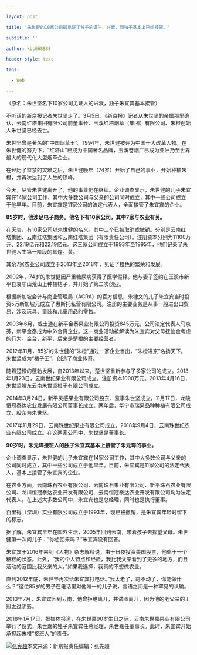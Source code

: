 ---
layout: post
title: '朱世健的10家公司都见证了独子的诞生、兴衰，而独子基本上已经接管。'
subtitle: ''
author: kbs668888
header-style: text
tags:
  - Web
---
（原名：朱世坚名下10家公司见证人的兴衰，独子朱宜宾基本接管）

不听话的新京报记者朱世坚走了。3月5日，《新京报》记者从朱世坚的亲属那里确认，云南红塔集团有限公司前董事长、玉溪红塔烟草（集团）有限公司、朱橙创始人朱世坚已经去世。

朱世坚曾是著名的“中国烟草王”。1994年，朱世健被评为中国十大改革人物。在朱世健的努力下，“红塔山”已成为中国著名品牌，玉溪卷烟厂已成为亚洲乃至世界最大的现代化大型烟草企业。

在经历了监禁的灾难之后，朱世健晚年（74岁）开始了自己的事业，开始种植朱橙，并再次达到了人生的顶峰。

今天，尽管朱世健离开了，他的事业仍在继续。企业调查显示，朱世健的儿子朱宜宾在14家公司工作，其中大多数公司与父亲的公司同时成立，其中一些公司成立于他早年。目前，朱宜宾是11家公司的法定代表人，全面接管了朱宜宾的企业。

 **85岁时，他涉足电子商务。他名下有10家公司，其中7家与农业有关。**

在天岩，有10家公司以朱世健的名义。其中三个已被取消或撤销。分别是云南红塔集团、云南红塔集团和云南红塔集团（有限责任公司）。注册资本分别为11100万元、22.19亿元和22.19亿元。这三家公司成立于1993年至1995年，他们记录了朱世健人生第一阶段的辉煌。黄。

其余7家农业公司成立于2013年至2018年，见证了橙色的繁荣和发展。

2002年，74岁的朱世健因严重糖尿病获得了医学假释。他与妻子签约在玉溪市新平县哀牢山荒山上种植桔子，并开始了第二次创业。

根据新加坡会计与商业管理局（ACRA）的官方信息，朱棣文的儿子朱宜宾当时投资5万新加坡元成立了惠斯托私营有限公司。注册的主要业务是从事一般进出口贸易，涉及玩具、童装和儿童用品的零售。

2003年6月，威士通在新平金泰果业有限公司投资845万元，公司法定代表人马京芬，新平金泰成为中外合资企业。这一商业活动被解读为朱宜宾对父母抚恤金考虑的行为。金台，新平，后来是楚橙的主要经营者。

2012年11月，85岁的朱世健的“朱橙”通过一家企业售出，“朱橙进京”名扬天下。朱世坚成为“橘子王”，创造了商业传奇。

随着楚橙的蓬勃发展，自2013年以来，楚世坚重新参与了多家公司的成立。2013年1月23日，云南世纪果业有限公司成立，注册资本1000万元。2013年4月16日，朱世坚股东云南朱世坚橙子有限公司成立。

2014年3月24日，新平灵感果业有限公司股东、监事朱世坚成立，11月17日，龙陵恒冠泰达农业发展有限公司董事长成立。两年后，华宁市瑞果品种种植有限公司成立，股东为朱世坚。

2017年11月29日，云南珠世纪果业有限公司成立。2018年9月4日，云南珠世纪农业有限公司成立。在这两家公司中，朱世坚是董事长。

 **90岁时，朱元璋接班人的独子朱宜宾基本上接管了朱元璋的事业。**

企业调查显示，朱世健的儿子朱宜宾在14家公司工作，其中大多数公司与父亲的公司同时成立，其中一些公司成立于他早年。目前，朱宜宾是11家公司的法定代表人，基本上接管了朱宜宾的企业。

在农业方面，云南珠石农业有限公司、云南珠石果业有限公司、新平珠石农业有限公司、龙川恒冠泰达农业开发有限公司、云南恒冠泰达农业开发有限公司均为法定代表人。在上述大多数公司中，朱宜宾也是总经理，同时也是执行董事。

百里得（深圳）实业有限公司成立于1993年，现已被撤销，是朱宜宾年轻时留下的标志。

据了解，朱宜宾早年在国外生活，2005年回到云南，带着孩子去探望父母。朱世健第一次问儿子：“你想回来吗？”朱宜宾没有回答。

朱宜宾于2016年来到《人物》杂志解释说，由于日夜投资美国股票，他处于一个糟糕的状态。此外，“我的个人特点和经验，我比我父亲看到了更多的地方，而且活动的范围比我父亲的大。”如果我选择，我真的不想做农业。

直到2012年底，朱世坚再次给朱宜宾打电话。”我太老了，跑不动了，你能做什么？”这位85岁的男子在电话里对他唯一的儿子说，言语之间是一种罕见的认输。

2013年7月，朱宜宾回到云南，他曾拒绝离开，并试图离开，因为他的老父亲的王冠太过阴影。

2018年1月17日，据媒体报道，在朱世嘉90岁生日之际，云南朱世嘉果业有限公司举行了仪式，朱世嘉的独子朱宜宾任总经理，朱世嘉任董事长。此时，朱宜宾开始承担起朱橙“接班人”的责任。

[![张宪超](http://static.ws.126.net/cnews/css13/img/end_news.png)](https://news.163.com/)本文来源：新京报责任编辑：张先超

